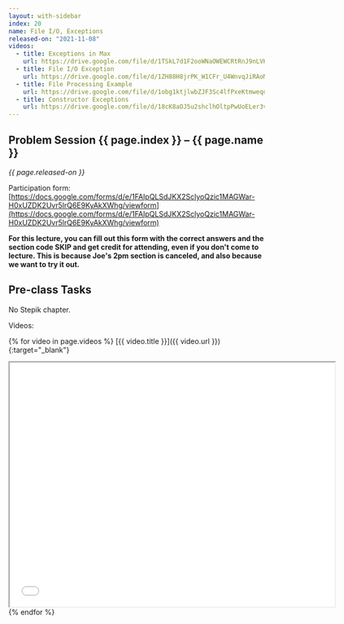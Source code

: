 ```yaml
---
layout: with-sidebar
index: 20
name: File I/O, Exceptions
released-on: "2021-11-08"
videos:
  - title: Exceptions in Max
    url: https://drive.google.com/file/d/1TSkL7d1F2ooWNaOWEWCRtRnJ9nLVKyC6
  - title: File I/O Exception
    url: https://drive.google.com/file/d/1ZH88H8jrPK_W1CFr_U4WnvqJiRAoM6uT
  - title: File Processing Example
    url: https://drive.google.com/file/d/1obg1ktjlwbZJF3Sc4lfPxeKtmweqdSvF
  - title: Constructor Exceptions
    url: https://drive.google.com/file/d/18cK8aOJ5u2shclhOltpPwUoELer3vHgI
---
```


## Problem Session {{ page.index }} – {{ page.name }}

_{{ page.released-on }}_

Participation form: [https://docs.google.com/forms/d/e/1FAIpQLSdJKX2SclyoQzic1MAGWar-H0xUZDK2Uvr5lrQ6E9KyAkXWhg/viewform](https://docs.google.com/forms/d/e/1FAIpQLSdJKX2SclyoQzic1MAGWar-H0xUZDK2Uvr5lrQ6E9KyAkXWhg/viewform)

**For this lecture, you can fill out this form with the correct answers and the
section code SKIP and get credit for attending, even if you don't come to
lecture. This is because Joe's 2pm section is canceled, and also because we want
to try it out.**

## Pre-class Tasks

No Stepik chapter.

Videos:

{% for video in page.videos %}
[{{ video.title }}]({{ video.url }}){:target="_blank"}
<iframe src="{{ video.url }}/preview" width="640" height="480" allow="autoplay"></iframe>
{% endfor %}
